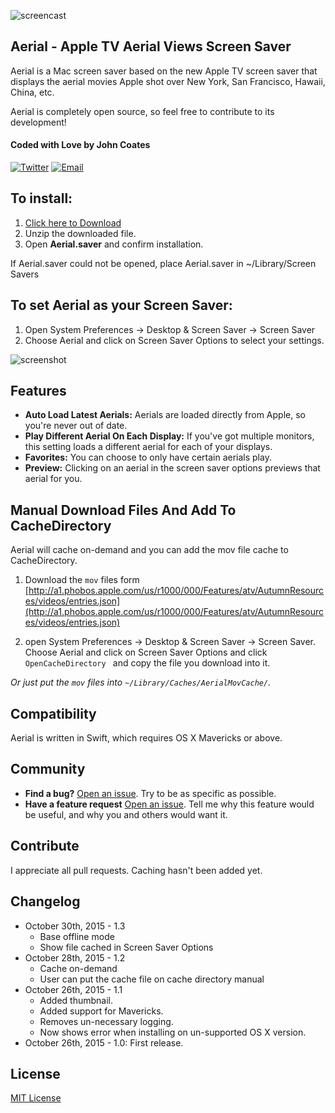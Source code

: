 ![screencast](https://cloud.githubusercontent.com/assets/499192/10754100/c0e1cc4c-7c95-11e5-9d3b-842d3acc2fd5.gif)

## Aerial - Apple TV Aerial Views Screen Saver
Aerial is a Mac screen saver based on the new Apple TV screen saver that displays the aerial movies Apple shot over New York, San Francisco, Hawaii, China, etc.

Aerial is completely open source, so feel free to contribute to its development!

#### Coded with Love by John Coates

[![Twitter](http://i.imgur.com/KzOiue1.png)](http://twitter.com/punksomething)
[![Email](http://i.imgur.com/FvDZudR.png)](mailto:john@johncoates.me)

## To install:

1. [Click here to Download](https://github.com/yourtion/Aerial/releases/download/v1.3/Aerial.saver.zip)
2. Unzip the downloaded file.
3. Open **Aerial.saver** and confirm installation.

If Aerial.saver could not be opened, place Aerial.saver in ~/Library/Screen Savers

## To set Aerial as your Screen Saver:

1. Open System Preferences -> Desktop & Screen Saver -> Screen Saver
2. Choose Aerial and click on Screen Saver Options to select your settings.

![screenshot](https://cloud.githubusercontent.com/assets/1475301/10808988/883bd944-7e2c-11e5-87f6-63acaed11ad0.JPG)

## Features
* **Auto Load Latest Aerials:** Aerials are loaded directly from Apple, so you're never out of date.
* **Play Different Aerial On Each Display:** If you've got multiple monitors, this setting loads a different aerial for each of your displays.
* **Favorites:** You can choose to only have certain aerials play.
* **Preview:** Clicking on an aerial in the screen saver options previews that aerial for you.

## Manual Download Files And Add To CacheDirectory

Aerial will cache on-demand and you can add the mov file cache to CacheDirectory.

1. Download the `mov` files form [http://a1.phobos.apple.com/us/r1000/000/Features/atv/AutumnResources/videos/entries.json](http://a1.phobos.apple.com/us/r1000/000/Features/atv/AutumnResources/videos/entries.json) 

2. open System Preferences -> Desktop & Screen Saver -> Screen Saver. Choose Aerial and click on Screen Saver Options and click `OpenCacheDirectory ` and copy the file you download into it.

*Or just put the `mov` files into `~/Library/Caches/AerialMovCache/`.*

## Compatibility
Aerial is written in Swift, which requires OS X Mavericks or above.

## Community
- **Find a bug?** [Open an issue](https://github.com/JohnCoates/Aerial/issues/new). Try to be as specific as possible.
- **Have a feature request** [Open an issue](https://github.com/JohnCoates/Aerial/issues/new). Tell me why this feature would be useful, and why you and others would want it.

## Contribute
I appreciate all pull requests. Caching hasn't been added yet.

## Changelog

- October 30th, 2015 - 1.3
  - Base offline mode
  - Show file cached in Screen Saver Options
- October 28th, 2015 - 1.2
  - Cache on-demand
  - User can put the cache file on cache directory manual
- October 26th, 2015 - 1.1
  - Added thumbnail.
  - Added support for Mavericks.
  - Removes un-necessary logging.
  - Now shows error when installing on un-supported OS X version.
- October 26th, 2015 - 1.0: First release.

## License
[MIT License](https://raw.githubusercontent.com/JohnCoates/Aerial/master/LICENSE)
